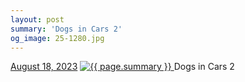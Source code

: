```yaml
---
layout: post
summary: 'Dogs in Cars 2'
og_image: 25-1280.jpg
---
```


<p>
  <time>
    <a href="/25">August 18, 2023</a>
  </time>
  <a href="/25">
    <img src="{{ site.assets_url }}/25-640.jpg" srcset="{{ site.assets_url }}/25-320.jpg 320w, {{ site.assets_url }}/25-640.jpg 640w, {{ site.assets_url }}/25-960.jpg 960w, {{ site.assets_url }}/25-1280.jpg 1280w" sizes="(min-width: 700px) 50vw, calc(100vw - 2rem)" alt="{{ page.summary }}" />
  </a>
  <span>Dogs in Cars 2</span>
</p>
